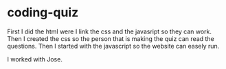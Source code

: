 # coding-quiz
First I did the html were I link the css and the javasript so they can work. 
Then I created the css so the person that is making the quiz can read the questions. 
Then I started with the javascript so the website can easely run. 

I worked with Jose. 